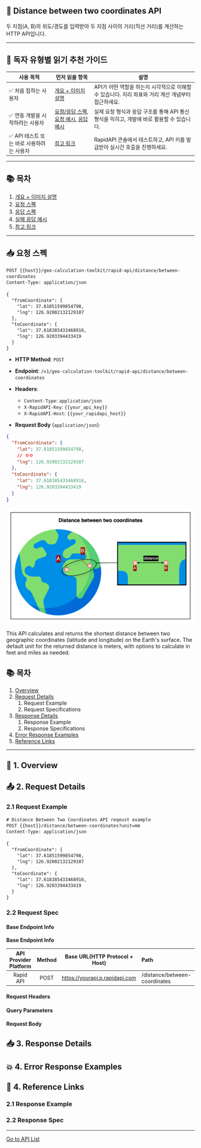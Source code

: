 ## 📄 Distance between two coordinates API

두 지점(A, B)의 위도/경도를 입력받아 두 지점 사이의 거리(직선 거리)를 계산하는 HTTP API입니다.


---

## 👤 독자 유형별 읽기 추천 가이드

| 사용 목적                     | 먼저 읽을 항목                                                           | 설명                                                         |
|---------------------------|--------------------------------------------------------------------|------------------------------------------------------------|
| ✅ 처음 접하는 사용자              | [개요 + 이미지 설명](#-개요--이미지-설명)                                        | API가 어떤 역할을 하는지 시각적으로 이해할 수 있습니다. 지리 좌표와 거리 계산 개념부터 접근하세요. |
| ✅ 연동 개발을 시작하려는 사용자        | [요청/응답 스펙](#-요청-스펙), [요청 예시](#-요청-예시-http-파일-형식), [응답 예시](#-응답-예시) | 실제 요청 형식과 응답 구조를 통해 API 통신 형식을 익히고, 개발에 바로 활용할 수 있습니다.     |
| ✅ API 테스트 또는 바로 사용하려는 사용자 | [참고 링크](#-참고-링크)                                                   | RapidAPI 콘솔에서 테스트하고, API 키를 발급받아 실시간 호출을 진행하세요.            |

---

## 📚 목차

1. [개요 + 이미지 설명](#-개요--이미지-설명)
2. [요청 스펙](#-요청-스펙)
4. [응답 스펙](#-응답-스펙)
6. [실패 응답 예시](#-실패-응답-예시)
7. [참고 링크](#-참고-링크)

---

## 📥 요청 스펙

```http request
POST {{host}}/geo-calculation-toolkit/rapid-api/distance/between-coordinates
Content-Type: application/json

{
  "fromCoordinate": {
    "lat": 37.61851599854798,
    "lng": 126.92002132129107
  },
  "toCoordinate": {
    "lat": 37.618385433468916,
    "lng": 126.9203394433419
  }
}
```

- **HTTP Method**: `POST`
- **Endpoint**: `/v1/geo-calculation-toolkit/rapid-api/distance/between-coordinates`
- **Headers**:
    - `Content-Type`: `application/json`
    - `X-RapidAPI-Key`: `{{your_api_key}}`
    - `X-RapidAPI-Host`: `{{your_rapidapi_host}}`

- **Request Body** (`application/json`):

```json
{
  "fromCoordinate": {
    "lat": 37.61851599854798,
    // ㅇㅇ
    "lng": 126.92002132129107
  },
  "toCoordinate": {
    "lat": 37.618385433468916,
    "lng": 126.9203394433419
  }
}
```

![distance-between-two-coordinates](./img/distance-between-two-coordinates.png)

This API calculates and returns the shortest distance between two geographic coordinates (latitude and longitude) on the
Earth's surface.
The default unit for the returned distance is meters, with options to calculate in feet and miles as needed.

[//]: # (
지표상 위도/경도로 구성된 두 좌표 사이의 최단 거리를 계산하고 반환하는 API 입니다.
반환하는 거리의 기본 단위는 미터이며 필요에 따라 피트와 마일 단위로도 계산할 수 있습니다.
)

## 📚 목차

1. [Overview](#1.-Overview)
2. [Request Details](#-요청-스펙)
    1. Request Example
    2. Request Specifications
3. [Response Details](#-응답-스펙)
    1. Response Example
    2. Response Specifications
4. [Error Response Examples](#-실패-응답-예시)
5. [Reference Links](#-참고-링크)

---

## 🧭 1. Overview

## 📤 2. Request Details

### 2.1 Request Example

```http request
# Distance Between Two Coordinates API reqeust example
POST {{host}}/distance/between-coordinates?unit=mm
Content-Type: application/json

{
  "fromCoordinate": {
    "lat": 37.61851599854798,
    "lng": 126.92002132129107
  },
  "toCoordinate": {
    "lat": 37.618385433468916,
    "lng": 126.9203394433419
  }
}
```

### 2.2 Request Spec

#### **Base Endpoint Info**

**Base Endpoint Info**

| **API Provider Platform** | **Method** | **Base URL(HTTP Protocol + Host)** | **Path**                      |
|:-------------------------:|:----------:|------------------------------------|:------------------------------|
|         Rapid API         |    POST    | https://yourapi.p.rapidapi.com     | /distance/between-coordinates |

#### Request Headers

#### Query Parameters

#### Request Body

## 📥 3. Response Details

## 💥 4. Error Response Examples

## 🔗 4. Reference Links

### 2.1 Response Example

### 2.2 Response Spec

---

[Go to API List](../index.md)
